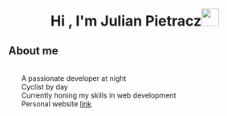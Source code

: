 <h1 align="center"><b>Hi , I'm Julian Pietracz</b><img src="https://media.giphy.com/media/hvRJCLFzcasrR4ia7z/giphy.gif" width="35"></h1>

## **About me**

<br>

<div style="display: flex; flex-direction: row; align-items: center;"><img src="https://img.icons8.com/?size=100&id=grll04kZMqn8&format=png&color=000000" width="16" height="16" style="margin-right: 10px; vertical-align: middle;"><div> A passionate developer at night </div></div>

<div style="display: flex; align-items: center;">
<img src="https://img.icons8.com/?size=100&id=Xu2pngz2h4eX&format=png&color=000000" width="16" height="16" style="margin-right: 10px; vertical-align: middle;">Cyclist by day</div>

<div style="display: flex; align-items: center;">
<img src="https://img.icons8.com/?size=100&id=y5tfsG7zJpNY&format=png&color=000000" width="16" height="16" style="margin-right: 10px; vertical-align: middle;">
<div> Currently honing my skills in web development </div>
</div>

<div style="display: flex; align-items: center;">
<img src="https://img.icons8.com/?size=100&id=wIbIiPoKWchh&format=png&color=000000" width="16" height="16" style="margin-right: 10px; vertical-align: middle;">
<div> Personal website <a href="https://www.icegif.com/wp-content/uploads/2023/01/icegif-162.gif">link</a></div>
</div>
<br>
